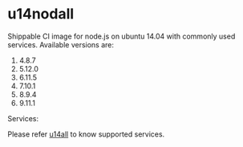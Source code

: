 u14nodall
================

Shippable CI image for node.js on ubuntu 14.04 with commonly used services. Available versions are:


  1.  4.8.7
  2.  5.12.0
  3.  6.11.5
  4.  7.10.1
  5.  8.9.4
  6.  9.11.1


Services:

Please refer [u14all](https://github.com/dry-dock/u14all) to know supported services.
